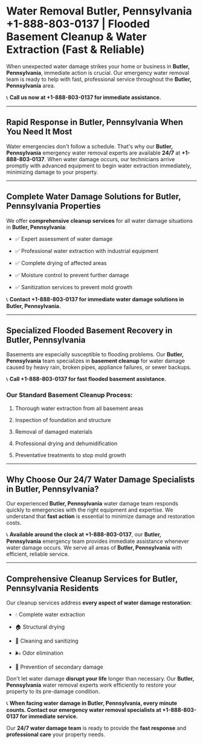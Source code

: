# Water Removal Butler, Pennsylvania +1-888-803-0137 | Flooded Basement Cleanup & Water Extraction (Fast & Reliable)

When unexpected water damage strikes your home or business in **Butler, Pennsylvania**, immediate action is crucial. Our emergency water removal team is ready to help with fast, professional service throughout the **Butler, Pennsylvania** area. 

📞 **Call us now at +1-888-803-0137 for immediate assistance.**

---

## Rapid Response in Butler, Pennsylvania When You Need It Most

Water emergencies don't follow a schedule. That's why our **Butler, Pennsylvania** emergency water removal experts are available **24/7** at **+1-888-803-0137**. When water damage occurs, our technicians arrive promptly with advanced equipment to begin water extraction immediately, minimizing damage to your property.

---

## Complete Water Damage Solutions for Butler, Pennsylvania Properties

We offer **comprehensive cleanup services** for all water damage situations in **Butler, Pennsylvania**:

- ✅ Expert assessment of water damage  
- ✅ Professional water extraction with industrial equipment  
- ✅ Complete drying of affected areas  
- ✅ Moisture control to prevent further damage  
- ✅ Sanitization services to prevent mold growth  

📞 **Contact +1-888-803-0137 for immediate water damage solutions in Butler, Pennsylvania.**

---

## Specialized Flooded Basement Recovery in Butler, Pennsylvania

Basements are especially susceptible to flooding problems. Our **Butler, Pennsylvania** team specializes in **basement cleanup** for water damage caused by heavy rain, broken pipes, appliance failures, or sewer backups. 

📞 **Call +1-888-803-0137 for fast flooded basement assistance.**

### Our Standard Basement Cleanup Process:
1. Thorough water extraction from all basement areas  
2. Inspection of foundation and structure  
3. Removal of damaged materials  
4. Professional drying and dehumidification  
5. Preventative treatments to stop mold growth  

---

## Why Choose Our 24/7 Water Damage Specialists in Butler, Pennsylvania?

Our experienced **Butler, Pennsylvania** water damage team responds quickly to emergencies with the right equipment and expertise. We understand that **fast action** is essential to minimize damage and restoration costs.

📞 **Available around the clock at +1-888-803-0137**, our **Butler, Pennsylvania** emergency team provides immediate assistance whenever water damage occurs. We serve all areas of **Butler, Pennsylvania** with efficient, reliable service.

---

## Comprehensive Cleanup Services for Butler, Pennsylvania Residents

Our cleanup services address **every aspect of water damage restoration**:

- 💧 Complete water extraction  
- 🏠 Structural drying  
- 🧼 Cleaning and sanitizing  
- 🌬️ Odor elimination  
- 🚫 Prevention of secondary damage  

Don't let water damage **disrupt your life** longer than necessary. Our **Butler, Pennsylvania** water removal experts work efficiently to restore your property to its pre-damage condition.

📞 **When facing water damage in Butler, Pennsylvania, every minute counts. Contact our emergency water removal specialists at +1-888-803-0137 for immediate service.**

Our **24/7 water damage team** is ready to provide the **fast response** and **professional care** your property needs.
